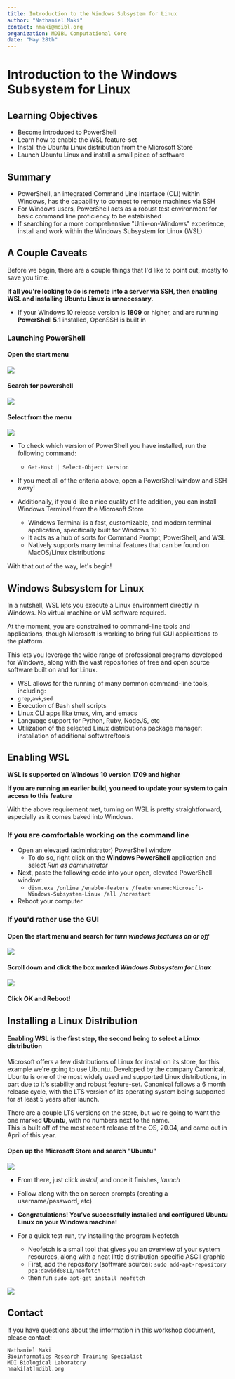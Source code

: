 ```yaml
---
title: Introduction to the Windows Subsystem for Linux
author: "Nathaniel Maki"
contact: nmaki@mdibl.org
organization: MDIBL Computational Core
date: "May 28th"
---
```

# Introduction to the Windows Subsystem for Linux

## Learning Objectives
* Become introduced to PowerShell
* Learn how to enable the WSL feature-set 
* Install the Ubuntu Linux distribution from the Microsoft Store
* Launch Ubuntu Linux and install a small piece of software

## Summary
* PowerShell, an integrated Command Line Interface (CLI) within Windows, has the capability to connect to remote machines via SSH
* For Windows users, PowerShell acts as a robust test environment for basic command line proficiency to be established
* If searching for a more comprehensive "Unix-on-Windows" experience, install and work within the Windows Subsystem for Linux (WSL) 

## A Couple Caveats

Before we begin, there are a couple things that I'd like to point out, mostly to save you time.

**If all you're looking to do is remote into a server via SSH, then enabling WSL and installing Ubuntu Linux is unnecessary.**  
* If your Windows 10 release version is **1809** or higher, and are running **PowerShell 5.1** installed, OpenSSH is built in

### Launching PowerShell

#### Open the start menu  
<img src="./wsl_images/start_menu.png">

#### Search for powershell  
<img src="./wsl_images/search_powershell.png">

#### Select from the menu  
<img src="./wsl_images/powershell.png">

* To check which version of PowerShell you have installed, run the following command:
    * `Get-Host | Select-Object Version`
* If you meet all of the criteria above, open a PowerShell window and SSH away!

* Additionally, if you'd like a nice quality of life addition, you can install Windows Terminal from the Microsoft Store
  * Windows Terminal is a fast, customizable, and modern terminal application, specifically built for Windows 10
  * It acts as a hub of sorts for Command Prompt, PowerShell, and WSL
  * Natively supports many terminal features that can be found on MacOS/Linux distributions

With that out of the way, let's begin!

## Windows Subsystem for Linux

<p>In a nutshell, WSL lets you execute a Linux environment directly in Windows. No virtual machine or VM software required.

At the moment, you are constrained to command-line tools and applications, though Microsoft is working to bring full GUI
applications to the platform. 

This lets you leverage the wide range of professional programs developed for Windows, along with 
the vast repositories of free and open source software built on and for Linux.</p>

* WSL allows for the running of many common command-line tools, including: 
* `grep`,`awk`,`sed`
* Execution of Bash shell scripts
* Linux CLI apps like tmux, vim, and emacs
* Language support for Python, Ruby, NodeJS, etc
* Utilization of the selected Linux distributions package manager: installation of additional software/tools 

## Enabling WSL

**WSL is supported on Windows 10 version 1709 and higher**  

**If you are running an earlier build, you need to update your system to gain access to this feature** 

With the above requirement met, turning on WSL is pretty straightforward, especially as it comes baked into Windows.  

### If you are comfortable working on the command line 
* Open an elevated (administrator) PowerShell window
  * To do so, right click on the **Windows PowerShell** application and select *Run as administrator*
* Next, paste the following code into your open, elevated PowerShell window: 
  * `dism.exe /online /enable-feature /featurename:Microsoft-Windows-Subsystem-Linux /all /norestart`
* Reboot your computer

### If you'd rather use the GUI

#### Open the start menu and search for *turn windows features on or off*  
<img src="./wsl_images/on-off_windows.png">

#### Scroll down and click the box marked *Windows Subsystem for Linux*  
<img src="./wsl_images/wsl_box.png">

#### Click OK and Reboot!

## Installing a Linux Distribution

#### Enabling WSL is the first step, the second being to select a Linux distribution

<p> Microsoft offers a few distributions of Linux for install on its store, for this example we're going to use Ubuntu.
Developed by the company Canonical, Ubuntu is one of the most widely used and supported Linux distributions, in part due to it's stability and robust feature-set.
Canonical follows a 6 month release cycle, with the LTS version of its operating system being supported for at least 5 years after launch.</p>

There are a couple LTS versions on the store, but we're going to want the one marked **Ubuntu**, with no numbers next to the name.  
This is built off of the most recent release of the OS, 20.04, and came out in April of this year.

#### Open up the Microsoft Store and search "Ubuntu"  
<img src="./wsl_images/ms-store_ubuntu.png">

* From there, just click *install*, and once it finishes, *launch*  

* Follow along with the on screen prompts (creating a username/password, etc)

* **Congratulations! You've successfully installed and configured Ubuntu Linux on your Windows machine!**

* For a quick test-run, try installing the program Neofetch 
  * Neofetch is a small tool that gives you an overview of your system resources, along with a neat little distribution-specific ASCII graphic
  * First, add the repository (software source): `sudo add-apt-repository ppa:dawidd0811/neofetch`
  * then run `sudo apt-get install neofetch`  

<img src="./wsl_images/ubuntu_terminal.png">

## Contact

If you have questions about the information in this workshop document, please contact:

```
Nathaniel Maki
Bioinformatics Research Training Specialist
MDI Biological Laboratory
nmaki[at]mdibl.org
```

